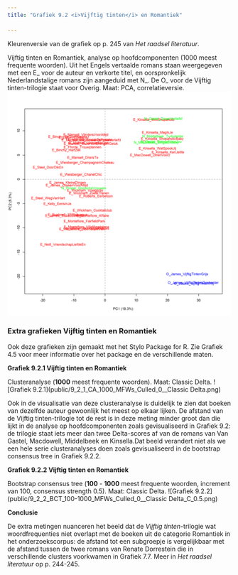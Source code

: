 ```yaml
---
title: "Grafiek 9.2 <i>Vijftig tinten</i> en Romantiek"

---
```


Kleurenversie van de grafiek op p. 245 van *Het raadsel literatuur*.

Vijftig tinten en Romantiek, analyse op hoofdcomponenten (1000 meest frequente woorden). Uit het Engels vertaalde romans staan weergegeven met een E_ voor de auteur en verkorte titel, en oorspronkelijk
Nederlandstalige romans zijn aangeduid met N_. De O_ voor de Vijftig tinten-trilogie staat voor Overig. Maat: PCA, correlatieversie.
![Grafiek 9.2](public/9_2_0_PCA_1000_MFWs_Culled_0__PCA__corr.png)

### **Extra grafieken Vijftig tinten en Romantiek**

Ook deze grafieken zijn gemaakt met het Stylo Package for R. Zie  Grafiek 4.5 voor meer informatie over het package en de verschillende maten.


**Grafiek 9.2.1 Vijftig tinten en Romantiek**

Clusteranalyse (**1000** meest frequente woorden). Maat: Classic Delta.
![Grafiek 9.2.1](public/9_2_1_CA_1000_MFWs_Culled_0__Classic Delta.png)

Ook in de visualisatie van deze clusteranalyse is duidelijk te zien dat boeken van dezelfde auteur gewoonlijk het meest op elkaar lijken. De afstand van de Vijftig tinten-trilogie tot de rest is in deze meting minder groot dan die lijkt in de analyse op hoofdcomponenten zoals gevisualiseerd in Grafiek 9.2: de trilogie staat iets meer dan twee Delta-scores af van de romans van Van Gastel, Macdowell, Middelbeek en Kinsella.Dat beeld verandert niet als we een hele serie clusteranalyses doen zoals gevisualiseerd in de bootstrap consensus tree in Grafiek 9.2.2.

**Grafiek 9.2.2 Vijftig tinten en Romantiek**

Bootstrap consensus tree (**100** - **1000** meest frequente woorden, increment van 100, consensus strength 0.5). Maat: Classic Delta.
![Grafiek 9.2.2](public/9_2_2_BCT_100-1000_MFWs_Culled_0__Classic Delta_C_0.5.png)

**Conclusie**

De extra metingen nuanceren het beeld dat de *Vijftig tinten*-trilogie wat woordfrequenties niet overlapt met de boeken uit de categorie Romantiek in het onderzoekscorpus: de afstand tot een subgroepje is vergelijkbaar met de afstand tussen de twee romans van Renate Dorrestein die in verschillende clusters voorkwamen in Grafiek 7.7. Meer in *Het raadsel literatuur* op p. 244-245.

<!-- **Hoe zijn de metingen te repliceren?**
VOORBEELDQUERY HIER! -->
